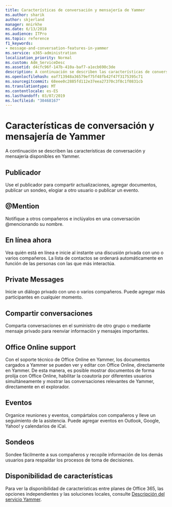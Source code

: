 ```yaml
---
title: Características de conversación y mensajería de Yammer
ms.author: sharik
author: skjerland
manager: mnirkhe
ms.date: 6/13/2018
ms.audience: ITPro
ms.topic: reference
f1_keywords:
- message-and-conversation-features-in-yammer
ms.service: o365-administration
localization_priority: Normal
ms.custom: Adm_ServiceDesc
ms.assetid: d4cfc96f-147b-410a-baf7-a1ecb690c3de
description: A continuación se describen las características de conversación y mensajería disponibles en Yammer.
ms.openlocfilehash: eaf713948a36579ef75f48fb42f47f3175395c71
ms.sourcegitcommit: 68eee0c2885fd112e37eea27370c3f8c1f0831cb
ms.translationtype: MT
ms.contentlocale: es-ES
ms.lasthandoff: 03/07/2019
ms.locfileid: "30468167"
---
```

# <a name="message-and-conversation-features-in-yammer"></a>Características de conversación y mensajería de Yammer

A continuación se describen las características de conversación y mensajería disponibles en Yammer.
  
## <a name="publisher"></a>Publicador
<a name="bkmk_Publisher"> </a>

Use el publicador para compartir actualizaciones, agregar documentos, publicar un sondeo, elogiar a otro usuario o publicar un evento.
  
## <a name="mention"></a>@Mention
<a name="bkmk_AtMention"> </a>

Notifique a otros compañeros e inclúyalos en una conversación @mencionando su nombre.
  
## <a name="online-now"></a>En línea ahora
<a name="bkmk_OnlineNow"> </a>

Vea quién está en línea e inicie al instante una discusión privada con uno o varios compañeros. La lista de contactos se ordenará automáticamente en función de las personas con las que más interactúa.
  
## <a name="private-messages"></a>Private Messages
<a name="bkmk_PrivateMessages"> </a>

Inicie un diálogo privado con uno o varios compañeros. Puede agregar más participantes en cualquier momento.
  
## <a name="share-conversations"></a>Compartir conversaciones
<a name="bkmk_ShareConversations"> </a>

Comparta conversaciones en el suministro de otro grupo o mediante mensaje privado para reenviar información y mensajes importantes.
  
## <a name="office-online-support"></a>Office Online support
<a name="bkmk_ShareConversations"> </a>

Con el soporte técnico de Office Online en Yammer, los documentos cargados a Yammer se pueden ver y editar con Office Online, directamente en Yammer. De esta manera, es posible mostrar documentos de forma prolija con Office Online, habilitar la coautoría por diferentes usuarios simultáneamente y mostrar las conversaciones relevantes de Yammer, directamente en el explorador.
  
## <a name="events"></a>Eventos
<a name="bkmk_Events"> </a>

Organice reuniones y eventos, compártalos con compañeros y lleve un seguimiento de la asistencia. Puede agregar eventos en Outlook, Google, Yahoo! y calendarios de iCal.
  
## <a name="polls"></a>Sondeos
<a name="bkmk_Polls"> </a>

Sondee fácilmente a sus compañeros y recopile información de los demás usuarios para respaldar los procesos de toma de decisiones.
  
## <a name="feature-availability"></a>Disponibilidad de características
<a name="bkmk_Polls"> </a>

Para ver la disponibilidad de características entre planes de Office 365, las opciones independientes y las soluciones locales, consulte [Descripción del servicio Yammer](yammer-service-description.md).
  

